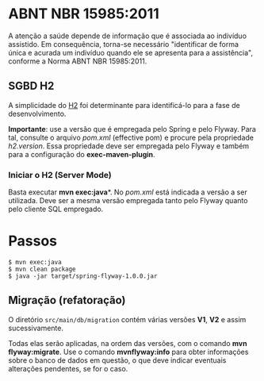 # ABNT NBR 15985:2011

A atenção a saúde depende de informação que é associada ao indivíduo assistido.
Em consequência, torna-se necessário "identificar de forma única e acurada um 
indivíduo quando ele se apresenta para a assistência", conforme a Norma ABNT 
NBR 15985:2011.

## SGBD H2
A simplicidade do [H2](http://www.h2database.com) foi determinante para identificá-lo para a fase
de desenvolvimento.

**Importante**: use a versão que é empregada pelo Spring e pelo Flyway. Para tal,
consulte o arquivo _pom.xml_ (effective pom) e procure pela propriedade
_h2.version_. Essa propriedade deve ser empregada pelo Flyway e também
para a configuração do **exec-maven-plugin**.

### Iniciar o H2 (Server Mode)
Basta executar **mvn exec:java***. No _pom.xml_ está indicada a versão
a ser utilizada. Deve ser a mesma versão empregada tanto pelo 
Flyway quanto pelo cliente SQL empregado.

# Passos

```
$ mvn exec:java
$ mvn clean package
$ java -jar target/spring-flyway-1.0.0.jar
```

## Migração (refatoração)
O diretório `src/main/db/migration` contém várias versões **V1**, 
**V2** e assim sucessivamente. 

Todas elas serão aplicadas, na ordem das versões, com o comando
**mvn flyway:migrate**. Use o comando **mvnflyway:info** para obter
informações sobre o banco de dados em questão, o que deve indicar
eventuais alterações pendentes, se for o caso.
